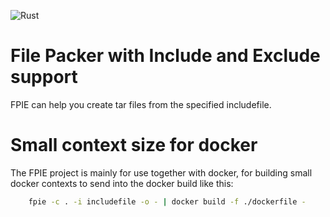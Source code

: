 ![Rust](https://github.com/hklsiteimprove/FPIE/workflows/Rust/badge.svg?branch=master)
# File Packer with Include and Exclude support
FPIE can help you create tar files from the specified includefile.

# Small context size for docker
The FPIE project is mainly for use together with docker, for building small docker contexts to send into the docker build like this:

```bash
    fpie -c . -i includefile -o - | docker build -f ./dockerfile -
```
